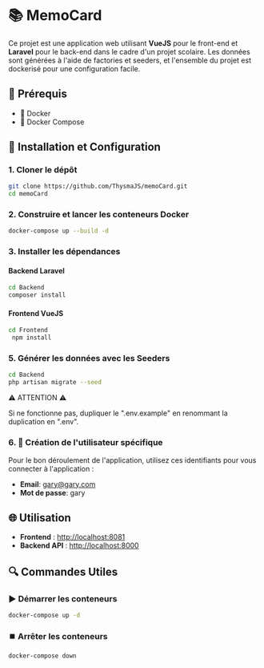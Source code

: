 
# 📚 MemoCard

Ce projet est une application web utilisant **VueJS** pour le front-end et **Laravel** pour le back-end dans le cadre d'un projet scolaire. Les données sont générées à l'aide de factories et seeders, et l'ensemble du projet est dockerisé pour une configuration facile.

## 🔧 Prérequis

- 🐳 Docker
- 🐳 Docker Compose

## 🚀 Installation et Configuration

### 1. Cloner le dépôt

```sh
git clone https://github.com/ThysmaJS/memoCard.git
cd memoCard
```

### 2. Construire et lancer les conteneurs Docker

```sh
docker-compose up --build -d
```

### 3. Installer les dépendances

#### Backend Laravel

```sh
cd Backend
composer install
```

#### Frontend VueJS

```sh
cd Frontend
 npm install
```

### 5. Générer les données avec les Seeders

```sh
cd Backend
php artisan migrate --seed
```

⚠️ ATTENTION ⚠️

Si ne fonctionne pas, dupliquer le ".env.example" en renommant la duplication en ".env".

### 6. 🌟 Création de l'utilisateur spécifique

Pour le bon déroulement de l'application, utilisez ces identifiants pour vous connecter à l'application :

- **Email**: gary@gary.com
- **Mot de passe**: gary

## 🌐 Utilisation

- **Frontend** : [http://localhost:8081](http://localhost:8081)
- **Backend API** : [http://localhost:8000](http://localhost:8000)

## 🔍 Commandes Utiles

### ▶️ Démarrer les conteneurs

```sh
docker-compose up -d
```

### ⏹️ Arrêter les conteneurs

```sh
docker-compose down
```
